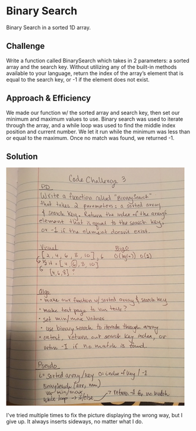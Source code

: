# Binary Search
Binary Search in a sorted 1D array.

## Challenge
Write a function called BinarySearch which takes in 2 parameters: a sorted array and the search key. Without utilizing any of the built-in methods available to your language, return the index of the array’s element that is equal to the search key, or -1 if the element does not exist.

## Approach & Efficiency
We made our function w/ the sorted array and search key, then set our minimum and maximum values to use. Binary search was used to iterate through the array, and a while loop was used to find the middle index position and current number. We let it run while the minimum was less than or equal to the maximum. Once no match was found, we returned -1.

## Solution
![BinarySearch](https://github.com/mattoattacko/data-structures-and-algorithms/blob/master/arrayBinarySearch/assets/BinarySearchChallenge.JPG)

I've tried multiple times to fix the picture displaying the wrong way, but I give up. It always inserts sideways, no matter what I do. 

